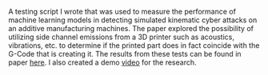 A testing script I wrote that was used to measure the performance of machine learning models in detecting simulated kinematic cyber attacks on an additive manufacturing machines.
The paper explored the possibility of utilizing side channel emissions from a 3D printer such as acoustics, vibrations, etc. to determine if the printed part does
in fact coincide with the G-Code that is creating it. The results from these tests can be found in paper <a href="https://ieeexplore.ieee.org/document/8984311">here</a>.
I also created a demo <a href="https://www.youtube.com/watch?v=ifOovz1pl1c&ab_channel=AICPS">video</a> for the research.

